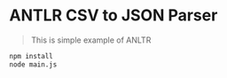 # ANTLR CSV to JSON Parser

> This is simple example of ANLTR

```bash
npm install
node main.js
```
